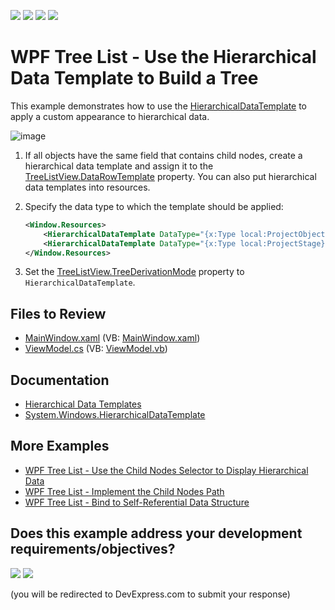<!-- default badges list -->
![](https://img.shields.io/endpoint?url=https://codecentral.devexpress.com/api/v1/VersionRange/128657742/24.2.1%2B)
[![](https://img.shields.io/badge/Open_in_DevExpress_Support_Center-FF7200?style=flat-square&logo=DevExpress&logoColor=white)](https://supportcenter.devexpress.com/ticket/details/E3410)
[![](https://img.shields.io/badge/📖_How_to_use_DevExpress_Examples-e9f6fc?style=flat-square)](https://docs.devexpress.com/GeneralInformation/403183)
[![](https://img.shields.io/badge/💬_Leave_Feedback-feecdd?style=flat-square)](#does-this-example-address-your-development-requirementsobjectives)
<!-- default badges end -->

# WPF Tree List - Use the Hierarchical Data Template to Build a Tree

This example demonstrates how to use the [HierarchicalDataTemplate](https://learn.microsoft.com/en-us/dotnet/api/system.windows.hierarchicaldatatemplate) to apply a custom appearance to hierarchical data.

![image](https://user-images.githubusercontent.com/65009440/193810135-6eea56c8-2bf4-4caa-a3a0-c51bcea2260e.png)

1. If all objects have the same field that contains child nodes, create a hierarchical data template and assign it to the [TreeListView.DataRowTemplate](https://docs.devexpress.com/WPF/DevExpress.Xpf.Grid.TreeListView.DataRowTemplate) property. You can also put hierarchical data templates into resources.
2. Specify the data type to which the template should be applied:

   ```xml
   <Window.Resources>
       <HierarchicalDataTemplate DataType="{x:Type local:ProjectObject}" ItemsSource="{Binding Stages}"/>
       <HierarchicalDataTemplate DataType="{x:Type local:ProjectStage}" ItemsSource="{Binding Tasks}"/>
   </Window.Resources>
   ```
3. Set the [TreeListView.TreeDerivationMode](https://docs.devexpress.com/WPF/DevExpress.Xpf.Grid.TreeListView.TreeDerivationMode) property to `HierarchicalDataTemplate`.

## Files to Review

* [MainWindow.xaml](./CS/MainWindow.xaml) (VB: [MainWindow.xaml](./VB/MainWindow.xaml))
* [ViewModel.cs](./CS/ViewModel.cs) (VB: [ViewModel.vb](./VB/ViewModel.vb))

## Documentation

* [Hierarchical Data Templates](https://docs.devexpress.com/WPF/10366/controls-and-libraries/data-grid/display-hierarchical-data/bind-to-hierarchical-data-structure#hierarchical-data-templates)
* [System.Windows.HierarchicalDataTemplate](https://learn.microsoft.com/en-us/dotnet/api/system.windows.hierarchicaldatatemplate)

## More Examples

* [WPF Tree List - Use the Child Nodes Selector to Display Hierarchical Data](https://github.com/DevExpress-Examples/wpf-treelist-use-child-nodes-selector-to-display-hierarchical-data)
* [WPF Tree List - Implement the Child Nodes Path](https://github.com/DevExpress-Examples/wpf-treelist-implement-childnodespath)
* [WPF Tree List - Bind to Self-Referential Data Structure](https://github.com/DevExpress-Examples/wpf-treelist-bind-to-self-referential-data)
<!-- feedback -->
## Does this example address your development requirements/objectives?

[<img src="https://www.devexpress.com/support/examples/i/yes-button.svg"/>](https://www.devexpress.com/support/examples/survey.xml?utm_source=github&utm_campaign=wpf-treelist-use-hierarchical-data-templates-to-build-a-tree&~~~was_helpful=yes) [<img src="https://www.devexpress.com/support/examples/i/no-button.svg"/>](https://www.devexpress.com/support/examples/survey.xml?utm_source=github&utm_campaign=wpf-treelist-use-hierarchical-data-templates-to-build-a-tree&~~~was_helpful=no)

(you will be redirected to DevExpress.com to submit your response)
<!-- feedback end -->
